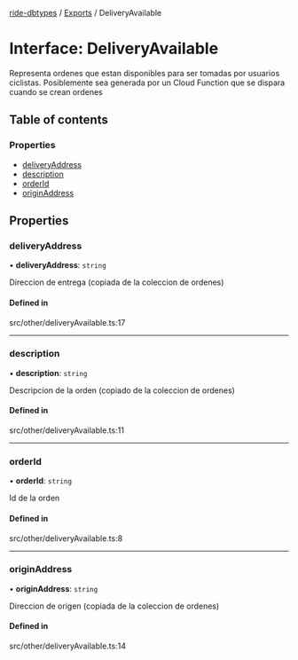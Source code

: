 [ride-dbtypes](../README.md) / [Exports](../modules.md) / DeliveryAvailable

# Interface: DeliveryAvailable

Representa ordenes que estan disponibles para ser tomadas por
usuarios ciclistas.  Posiblemente sea generada por un Cloud Function
que se dispara cuando se crean ordenes

## Table of contents

### Properties

- [deliveryAddress](DeliveryAvailable.md#deliveryaddress)
- [description](DeliveryAvailable.md#description)
- [orderId](DeliveryAvailable.md#orderid)
- [originAddress](DeliveryAvailable.md#originaddress)

## Properties

### deliveryAddress

• **deliveryAddress**: `string`

Direccion de entrega (copiada de la coleccion de ordenes)

#### Defined in

src/other/deliveryAvailable.ts:17

___

### description

• **description**: `string`

Descripcion de la orden (copiado de la coleccion de ordenes)

#### Defined in

src/other/deliveryAvailable.ts:11

___

### orderId

• **orderId**: `string`

Id de la orden

#### Defined in

src/other/deliveryAvailable.ts:8

___

### originAddress

• **originAddress**: `string`

Direccion de origen (copiada de la coleccion de ordenes)

#### Defined in

src/other/deliveryAvailable.ts:14
